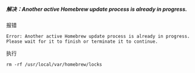 ##### 解决：Another active Homebrew update process is already in progress.

报错
```
Error: Another active Homebrew update process is already in progress.
Please wait for it to finish or terminate it to continue.
```

执行
```shell
rm -rf /usr/local/var/homebrew/locks
```